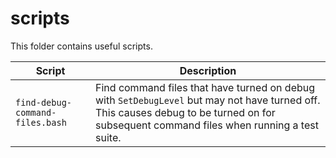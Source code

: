 # scripts #

This folder contains useful scripts.

| **Script** | **Description** |
| -- | -- |
| `find-debug-command-files.bash` | Find command files that have turned on debug with `SetDebugLevel` but may not have turned off.  This causes debug to be turned on for subsequent command files when running a test suite. |
